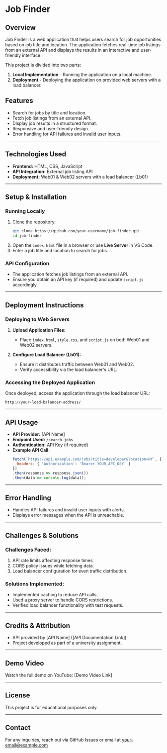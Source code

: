 # Job Finder

## Overview
Job Finder is a web application that helps users search for job opportunities based on job title and location. The application fetches real-time job listings from an external API and displays the results in an interactive and user-friendly interface.

This project is divided into two parts:
1. **Local Implementation** - Running the application on a local machine.
2. **Deployment** - Deploying the application on provided web servers with a load balancer.

## Features
- Search for jobs by title and location.
- Fetch job listings from an external API.
- Display job results in a structured format.
- Responsive and user-friendly design.
- Error handling for API failures and invalid user inputs.

---

## Technologies Used
- **Frontend:** HTML, CSS, JavaScript
- **API Integration:** External job listing API
- **Deployment:** Web01 & Web02 servers with a load balancer (Lb01)

---

## Setup & Installation
### **Running Locally**
1. Clone the repository:
   ```sh
   git clone https://github.com/your-username/job-finder.git
   cd job-finder
   ```
2. Open the `index.html` file in a browser or use **Live Server** in VS Code.
3. Enter a job title and location to search for jobs.

### **API Configuration**
- The application fetches job listings from an external API.
- Ensure you obtain an API key (if required) and update `script.js` accordingly.

---

## Deployment Instructions
### **Deploying to Web Servers**
1. **Upload Application Files:**
   - Place `index.html`, `style.css`, and `script.js` on both Web01 and Web02 servers.
   
2. **Configure Load Balancer (Lb01):**
   - Ensure it distributes traffic between Web01 and Web02.
   - Verify accessibility via the load balancer's URL.

### **Accessing the Deployed Application**
Once deployed, access the application through the load balancer URL:
```
http://your-load-balancer-address/
```

---

## API Usage
- **API Provider:** [API Name]
- **Endpoint Used:** `/search-jobs`
- **Authentication:** API Key (if required)
- **Example API Call:**
  ```js
  fetch(`https://api.example.com/jobs?title=developer&location=NY`, {
    headers: { 'Authorization': 'Bearer YOUR_API_KEY' }
  })
  .then(response => response.json())
  .then(data => console.log(data));
  ```

---

## Error Handling
- Handles API failures and invalid user inputs with alerts.
- Displays error messages when the API is unreachable.

---

## Challenges & Solutions
### **Challenges Faced:**
1. API rate limits affecting response times.
2. CORS policy issues while fetching data.
3. Load balancer configuration for even traffic distribution.

### **Solutions Implemented:**
- Implemented caching to reduce API calls.
- Used a proxy server to handle CORS restrictions.
- Verified load balancer functionality with test requests.

---

## Credits & Attribution
- API provided by [API Name] ([API Documentation Link])
- Project developed as part of a university assignment.

---

## Demo Video
Watch the full demo on YouTube:
[Demo Video Link]

---

## License
This project is for educational purposes only.

---

## Contact
For any inquiries, reach out via GitHub Issues or email at your-email@example.com

